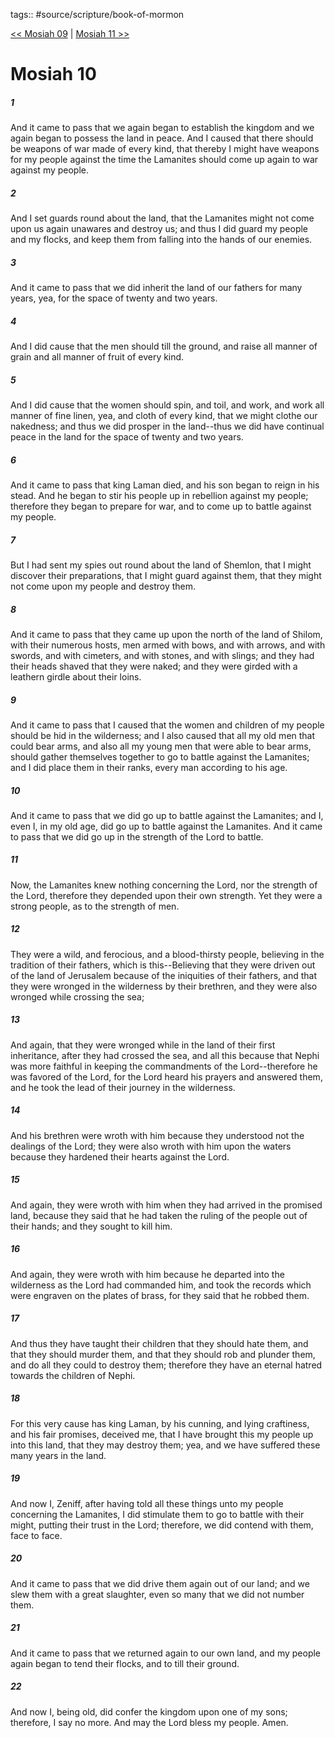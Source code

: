 tags:: #source/scripture/book-of-mormon

[<< Mosiah 09](source/scripture/book-of-mormon/08_Mosiah/Mosiah_09.md) | [Mosiah 11 >>](source/scripture/book-of-mormon/08_Mosiah/Mosiah_11.md)

# Mosiah 10

##### 1

And it came to pass that we again began to establish the kingdom and we again began to possess the land in peace. And I caused that there should be weapons of war made of every kind, that thereby I might have weapons for my people against the time the Lamanites should come up again to war against my people.

##### 2

And I set guards round about the land, that the Lamanites might not come upon us again unawares and destroy us; and thus I did guard my people and my flocks, and keep them from falling into the hands of our enemies.

##### 3

And it came to pass that we did inherit the land of our fathers for many years, yea, for the space of twenty and two years.

##### 4

And I did cause that the men should till the ground, and raise all manner of grain and all manner of fruit of every kind.

##### 5

And I did cause that the women should spin, and toil, and work, and work all manner of fine linen, yea, and cloth of every kind, that we might clothe our nakedness; and thus we did prosper in the land--thus we did have continual peace in the land for the space of twenty and two years.

##### 6

And it came to pass that king Laman died, and his son began to reign in his stead. And he began to stir his people up in rebellion against my people; therefore they began to prepare for war, and to come up to battle against my people.

##### 7

But I had sent my spies out round about the land of Shemlon, that I might discover their preparations, that I might guard against them, that they might not come upon my people and destroy them.

##### 8

And it came to pass that they came up upon the north of the land of Shilom, with their numerous hosts, men armed with bows, and with arrows, and with swords, and with cimeters, and with stones, and with slings; and they had their heads shaved that they were naked; and they were girded with a leathern girdle about their loins.

##### 9

And it came to pass that I caused that the women and children of my people should be hid in the wilderness; and I also caused that all my old men that could bear arms, and also all my young men that were able to bear arms, should gather themselves together to go to battle against the Lamanites; and I did place them in their ranks, every man according to his age.

##### 10

And it came to pass that we did go up to battle against the Lamanites; and I, even I, in my old age, did go up to battle against the Lamanites. And it came to pass that we did go up in the strength of the Lord to battle.

##### 11

Now, the Lamanites knew nothing concerning the Lord, nor the strength of the Lord, therefore they depended upon their own strength. Yet they were a strong people, as to the strength of men.

##### 12

They were a wild, and ferocious, and a blood-thirsty people, believing in the tradition of their fathers, which is this--Believing that they were driven out of the land of Jerusalem because of the iniquities of their fathers, and that they were wronged in the wilderness by their brethren, and they were also wronged while crossing the sea;

##### 13

And again, that they were wronged while in the land of their first inheritance, after they had crossed the sea, and all this because that Nephi was more faithful in keeping the commandments of the Lord--therefore he was favored of the Lord, for the Lord heard his prayers and answered them, and he took the lead of their journey in the wilderness.

##### 14

And his brethren were wroth with him because they understood not the dealings of the Lord; they were also wroth with him upon the waters because they hardened their hearts against the Lord.

##### 15

And again, they were wroth with him when they had arrived in the promised land, because they said that he had taken the ruling of the people out of their hands; and they sought to kill him.

##### 16

And again, they were wroth with him because he departed into the wilderness as the Lord had commanded him, and took the records which were engraven on the plates of brass, for they said that he robbed them.

##### 17

And thus they have taught their children that they should hate them, and that they should murder them, and that they should rob and plunder them, and do all they could to destroy them; therefore they have an eternal hatred towards the children of Nephi.

##### 18

For this very cause has king Laman, by his cunning, and lying craftiness, and his fair promises, deceived me, that I have brought this my people up into this land, that they may destroy them; yea, and we have suffered these many years in the land.

##### 19

And now I, Zeniff, after having told all these things unto my people concerning the Lamanites, I did stimulate them to go to battle with their might, putting their trust in the Lord; therefore, we did contend with them, face to face.

##### 20

And it came to pass that we did drive them again out of our land; and we slew them with a great slaughter, even so many that we did not number them.

##### 21

And it came to pass that we returned again to our own land, and my people again began to tend their flocks, and to till their ground.

##### 22

And now I, being old, did confer the kingdom upon one of my sons; therefore, I say no more. And may the Lord bless my people. Amen.
